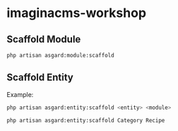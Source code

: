 # imaginacms-workshop


## Scaffold Module
```bash
php artisan asgard:module:scaffold
```

## Scaffold Entity

Example: 
```bash
php artisan asgard:entity:scaffold <entity> <module>
```

```bash
php artisan asgard:entity:scaffold Category Recipe
```
